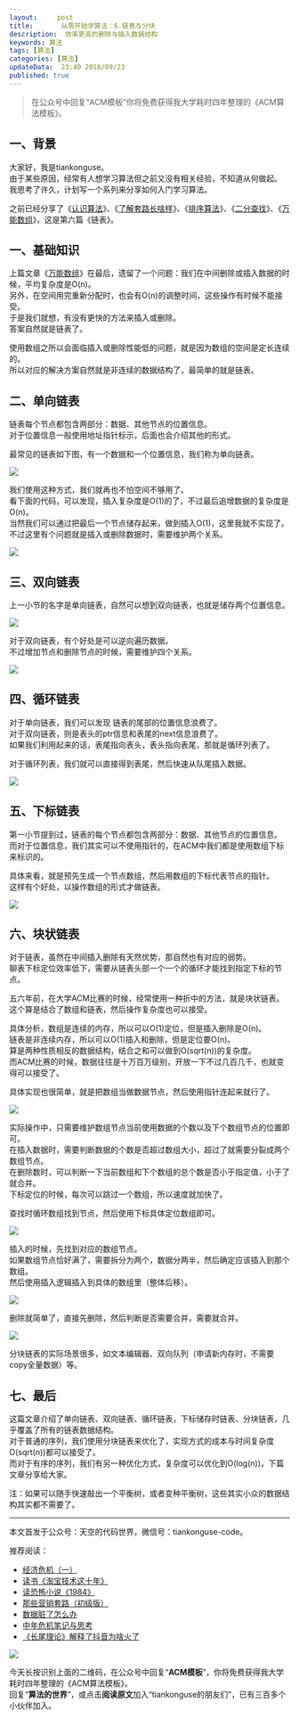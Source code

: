 ```yaml
---   
layout:     post  
title:       从零开始学算法：6.链表与分块 
description:  效率更高的删除与插入数据结构   
keywords: 算法 
tags: [算法]  
categories: [算法]  
updateData:  23:40 2018/09/23  
published: true   
---  
```


> 在公众号中回复“ACM模板”你将免费获得我大学耗时四年整理的《ACM算法模板》。  



## 一、背景

大家好，我是tiankonguse。  
由于某些原因，经常有人想学习算法但之前又没有相关经验，不知道从何做起。  
我思考了许久，计划写一个系列来分享如何入门学习算法。  


之前已经分享了《[认识算法](https://mp.weixin.qq.com/s/2CyGYZ5SFs-cLBHkxAhdyg)》、《[了解套路长啥样](https://mp.weixin.qq.com/s/OvX3H9_JmzjPA091ZqUegQ)》、《[排序算法](https://mp.weixin.qq.com/s/MSoXEzDSyxf3gVAt-2D1bw)》、《[二分查找](https://mp.weixin.qq.com/s/UQ7wU7qHd-YI4P4iCYAa3g)》、《[万能数组](https://mp.weixin.qq.com/s/jjcJFuvDoluOQf26vpA-cQ)》，这是第六篇《链表》。  


## 一、基础知识

上篇文章《[万能数组](https://mp.weixin.qq.com/s/jjcJFuvDoluOQf26vpA-cQ)》在最后，遗留了一个问题：我们在中间删除或插入数据的时候，平均复杂度是O(n)。  
另外，在空间用完重新分配时，也会有O(n)的调整时间，这些操作有时候不能接受。  
于是我们就想，有没有更快的方法来插入或删除。  
答案自然就是链表了。  


使用数组之所以会面临插入或删除性能低的问题，就是因为数组的空间是定长连续的。  
所以对应的解决方案自然就是非连续的数据结构了，最简单的就是链表。  


## 二、单向链表

链表每个节点都包含两部分：数据、其他节点的位置信息。  
对于位置信息一般使用地址指针标示，后面也会介绍其他的形式。  

最常见的链表如下图，有一个数据和一个位置信息，我们称为单向链表。    


![](http://res.tiankonguse.com/images/2018/09/link.png)  



我们使用这种方式，我们就再也不怕空间不够用了。    
看下面的代码，可以发现，插入复杂度是O(1)的了，不过最后追增数据的复杂度是O(n)。  
当然我们可以通过把最后一个节点储存起来，做到插入O(1)，这里我就不实现了。  
不过这里有个问题就是插入或删除数据时，需要维护两个关系。  


![](http://res.tiankonguse.com/images/2018/09/link-code.png)  


## 三、双向链表

上一小节的名字是单向链表，自然可以想到双向链表，也就是储存两个位置信息。  


![](http://res.tiankonguse.com/images/2018/09/double-link.png)  



对于双向链表，有个好处是可以逆向遍历数据。  
不过增加节点和删除节点的时候，需要维护四个关系。  


![](http://res.tiankonguse.com/images/2018/09/double-link-code.png)  


## 四、循环链表  


对于单向链表，我们可以发现 链表的尾部的位置信息浪费了。  
对于双向链表，则是表头的ptr信息和表尾的next信息浪费了。  
如果我们利用起来的话，表尾指向表头，表头指向表尾，那就是循环列表了。  


对于循环列表，我们就可以直接得到表尾，然后快速从队尾插入数据。  


![](http://res.tiankonguse.com/images/2018/09/loop-link.png)  


## 五、下标链表  

第一小节提到过，链表的每个节点都包含两部分：数据、其他节点的位置信息。  
而对于位置信息，我们其实可以不使用指针的，在ACM中我们都是使用数组下标来标识的。  


具体来看，就是预先生成一个节点数组，然后用数组的下标代表节点的指针。  
这样有个好处，以操作数组的形式才做链表。  


![](http://res.tiankonguse.com/images/2018/09/index-link.png)  


## 六、块状链表

对于链表，虽然在中间插入删除有天然优势，那自然也有对应的弱势。  
聊表下标定位效率低下，需要从链表头部一个一个的循环才能找到指定下标的节点。  


五六年前，在大学ACM比赛的时候，经常使用一种折中的方法，就是块状链表。  
这个算是结合了数组和链表，然后操作复杂度也可以接受。  


具体分析，数组是连续的内存，所以可以O(1)定位，但是插入删除是O(n)。  
链表是非连续内存，所以可以O(1)插入和删除，但是定位要O(n)。  
算是两种性质相反的数据结构，结合之和可以做到O(sqrt(n))的复杂度。  
而ACM比赛的时候，数据往往是十万百万级别，开放一下不过几百几千，也就变得可以接受了。  


具体实现也很简单，就是把数组当做数据节点，然后使用指针连起来就行了。  


![](http://res.tiankonguse.com/images/2018/09/block-link.png)  


实际操作中，只需要维护数组节点当前使用数据的个数以及下个数组节点的位置即可。  
在插入数据时，需要判断数据的个数是否超过数组大小，超过了就需要分裂成两个数组节点。  
在删除数时，可以判断一下当前数组和下个数组的总个数是否小于指定值，小于了就合并。  
下标定位的时候，每次可以跳过一个数组，所以速度就加快了。  


查找时循环数组找到节点，然后使用下标具体定位数组即可。  


![](http://res.tiankonguse.com/images/2018/09/block-link-get.png)  



插入的时候，先找到对应的数组节点。  
如果数组节点恰好满了，需要拆分为两个，数据分两半，然后确定应该插入到那个数组。  
然后使用插入逻辑插入到具体的数组里（整体后移）。   


![](http://res.tiankonguse.com/images/2018/09/block-link-insert.png)  


删除就简单了，直接先删除，然后判断是否需要合并，需要就合并。  


![](http://res.tiankonguse.com/images/2018/09/block-link-remove.png)  


分块链表的实际场景很多，如文本编辑器、双向队列（申请新内存时，不需要copy全量数据）等。  


## 七、最后


这篇文章介绍了单向链表、双向链表、循环链表，下标储存时链表、分块链表，几乎覆盖了所有的链表数据结构。  
对于普通的序列，我们使用分块链表来优化了，实现方式的成本与时间复杂度O(sqrt(n))都可以接受了。  
而对于有序的序列，我们有另一种优化方式，复杂度可以优化到O(log(n))，下篇文章分享给大家。  


注：如果可以随手快速敲出一个平衡树，或者变种平衡树，这些其实小众的数据结构其实都不需要了。  




---


本文首发于公众号：天空的代码世界，微信号：tiankonguse-code。  


推荐阅读：  


* [经济危机（一）](https://mp.weixin.qq.com/s/hxO7oR8cLljSClYS-yE6pw)   
* [读书《淘宝技术这十年》](https://mp.weixin.qq.com/s/IeOQGh22U_1TPrf6sYYTkQ)  
* [读恐怖小说《1984》](https://mp.weixin.qq.com/s/q7HL5o_R5cqJc0b9Ll7EMw)    
* [那些营销套路（初级版）](https://mp.weixin.qq.com/s/xdvqZo9ll6kaL66Cdx)   
* [数据脏了怎么办](https://mp.weixin.qq.com/s/Blw4yxmIsE51dzzbNcfFbg)    
* [中年危机笔记与思考](https://mp.weixin.qq.com/s/dFzDtZS0JN6hhpc1DF-e_g)     
* [《长尾理论》解释了抖音为啥火了](https://mp.weixin.qq.com/s/sFWtMYj_WOKdgjolo7T56A)  



![](http://res.tiankonguse.com/images/tiankonguse-support.png)   


今天长按识别上面的二维码，在公众号中回复“**ACM模板**”，你将免费获得我大学耗时四年整理的《ACM算法模板》。  
回复“**算法的世界**”，或点击**阅读原文**加入“tiankonguse的朋友们”，已有三百多个小伙伴加入。  




